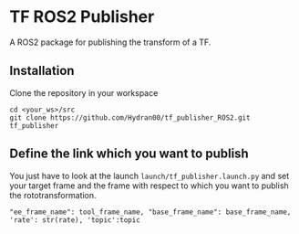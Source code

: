 # TF ROS2 Publisher
A ROS2 package for publishing the transform of a TF. 

## Installation
Clone the repository in your workspace
```
cd <your_ws>/src
git clone https://github.com/Hydran00/tf_publisher_ROS2.git tf_publisher
```

## Define the link which you want to publish
You just have to look at the launch `launch/tf_publisher.launch.py` and set your target frame and the frame with respect to which you want to publish the rototransformation.

```
"ee_frame_name": tool_frame_name, "base_frame_name": base_frame_name, 'rate': str(rate), 'topic':topic
```